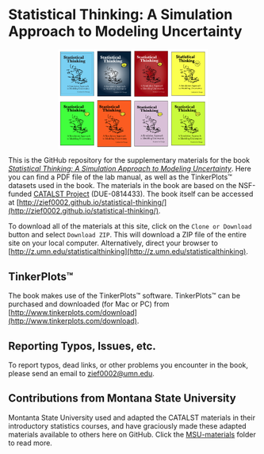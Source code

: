 Statistical Thinking: A Simulation Approach to Modeling Uncertainty
================


<img src="img/all-covers.png" alt="Covers for all editions." width="60%" style="display: block; margin-left: auto; margin-right: auto" />

This is the GitHub repository for the supplementary materials for the book [_Statistical Thinking: A Simulation Approach to Modeling Uncertainty_](http://zief0002.github.io/statistical-thinking/). Here you can find a PDF file of the lab manual, as well as the TinkerPlots&#8482; datasets used in the book. The materials in the book are based on the NSF-funded [CATALST Project](http://www.tc.umn.edu/~catalst/) (DUE-0814433). The book itself can be accessed at [http://zief0002.github.io/statistical-thinking/](http://zief0002.github.io/statistical-thinking/).


To download all of the materials at this site, click on the `Clone or Download` button and select `Download ZIP`. This will download a ZIP file of the entire site on your local computer. Alternatively, direct your browser to [http://z.umn.edu/statisticalthinking](http://z.umn.edu/statisticalthinking).


TinkerPlots&#8482;
-------

The book makes use of the TinkerPlots&#8482; software. TinkerPlots&#8482; can be purchased and downloaded (for Mac or PC) from [http://www.tinkerplots.com/download](http://www.tinkerplots.com/download). 


Reporting Typos, Issues, etc.
-----

To report typos, dead links, or other problems you encounter in the book, please send an email to [zief0002@umn.edu](mailto://zief0002@umn.edu).

 
Contributions from Montana State University
-----

Montanta State University used and adapted the CATALST materials in their introductory statistics courses, and have graciously made these adapted materials available to others here on GitHub. Click the [MSU-materials](https://github.com/zief0002/Statistical-Thinking/tree/master/MSU-materials) folder to read more.
